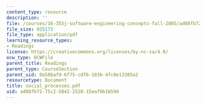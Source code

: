 ```yaml
---
content_type: resource
description: ''
file: /courses/16-355j-software-engineering-concepts-fall-2005/ad08fb7275c25842252815eaf0b1b59d_social_processes.pdf
file_size: 925173
file_type: application/pdf
learning_resource_types:
- Readings
license: https://creativecommons.org/licenses/by-nc-sa/4.0/
ocw_type: OCWFile
parent_title: Readings
parent_type: CourseSection
parent_uid: 9a58baf9-6f75-cdf6-103b-4fc8e13305a2
resourcetype: Document
title: social_processes.pdf
uid: ad08fb72-75c2-5842-2528-15eaf0b1b59d
---
```

